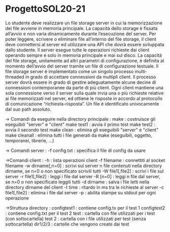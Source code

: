 # ProgettoSOL20-21
Lo studente deve realizzare un file storage server in cui la memorizzazione dei file avviene in memoria principale. La capacità dello storage è fissata all’avvio e non varia dinamicamente durante l’esecuzione del server. Per poter leggere, scrivere o eliminare file all’interno del file storage, il client deve connettersi al server ed utilizzare una API che dovrà essere sviluppata dallo studente. Il server esegue tutte le operazioni
richieste dai client operando sempre e solo in memoria principale e mai sul disco.
La capacità del file storage, unitamente ad altri parametri di configurazione, è definita al momento dell’avvio del server tramite un file di configurazione testuale.
Il file storage server è implementato come un singolo processo multi-threaded in grado di accettare connessioni da multipli client. Il processo server dovrà essere in grado di gestire adeguatamente alcune decine di connessioni contemporanee da parte di più client.
Ogni client mantiene una sola connessione verso il server sulla quale invia una o più richieste relative ai file memorizzati nel server, ed ottiene le risposte in accordo al protocollo di comunicazione “richiesta-risposta”. Un file è identificato univocamente dal suo path assoluto.

-> Comandi da eseguire nella directory principale :
make : costruisce gli eseguibili "server" e "client"
make test1 : avvia il primo test
make test2 : avvia il secondo test
make clean : elimina gli eseguibili "server" e "client"
make cleanall : elimina tutti i file generati da make (eseguibili, oggetto, temporanei, librerie, ...)

-> Comandi server :
-f config.txt : specifica il file di config da usare

->Comandi client :
-h : lista operazioni client
-f filename : connettiti al socket filename
-w dirname[,n=0] : scrivi sul server n file contenuti nella directory dirname, se n=0 o non specificato scrivili tutti
-W file1[,file2] : scrivi i file sul server
-r file1[,file2] : leggi i file dal server
-R [n=0] : leggi n file dal server, se n=0 o non specificato leggili tutti
-d dirname : salva i file letti nella directory dirname del client
-t time : ritardo in ms tra le richieste al server
-c file1[,file2] : elimina i file dal server
-p : abilita stampe su stdout per ogni operazione

->Struttura directory :
configtest1 : contiene config.tx per il test 1
configtest2 : contiene config.txt per il test 2
test : cartella con file utilizzati per i test (con sottocartella)
test 2 : cartella con i file utilizzati per test (senza sottocartella)
dir1/2/3 : cartelle che vengono create dai test
